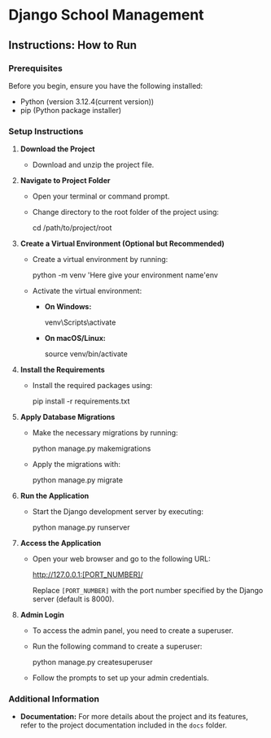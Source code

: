# Django School Management

## Instructions: How to Run

### Prerequisites
Before you begin, ensure you have the following installed:
- Python (version 3.12.4(current version))
- pip (Python package installer)

### Setup Instructions

1. **Download the Project**
   - Download and unzip the project file.

2. **Navigate to Project Folder**
   - Open your terminal or command prompt.
   - Change directory to the root folder of the project using:
     
     cd /path/to/project/root
     

3. **Create a Virtual Environment (Optional but Recommended)**
   - Create a virtual environment by running:
     
     python -m venv 'Here give your environment name'env
     
   - Activate the virtual environment:
     - **On Windows:**

       venv\Scripts\activate

     - **On macOS/Linux:**

       source venv/bin/activate
    

4. **Install the Requirements**
   - Install the required packages using:

     pip install -r requirements.txt


5. **Apply Database Migrations**
   - Make the necessary migrations by running:
    
     python manage.py makemigrations

   - Apply the migrations with:
    
     python manage.py migrate
    

6. **Run the Application**
   - Start the Django development server by executing:
    
     python manage.py runserver


7. **Access the Application**
   - Open your web browser and go to the following URL:

     http://127.0.0.1:[PORT_NUMBER]/

     Replace `[PORT_NUMBER]` with the port number specified by the Django server (default is 8000).

8. **Admin Login**
   - To access the admin panel, you need to create a superuser.
   - Run the following command to create a superuser:

     python manage.py createsuperuser

   - Follow the prompts to set up your admin credentials.

### Additional Information
- **Documentation:** For more details about the project and its features, refer to the project documentation included in the `docs` folder.
